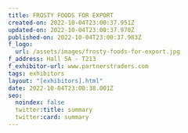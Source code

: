 ```yaml
---
title: FROSTY FOODS FOR EXPORT
created-on: 2022-10-04T23:00:37.951Z
updated-on: 2022-10-04T23:00:37.970Z
published-on: 2022-10-04T23:00:37.983Z
f_logo:
  url: /assets/images/frosty-foods-for-export.jpg
f_address: Hall 5A - T213
f_exhibitor-url: www.partnerstraders.com
tags: exhibitors
layout: "[exhibitors].html"
date: 2022-10-04T23:00:38.001Z
seo:
  noindex: false
  twitter:title: summary
  twitter:card: summary
---
```

